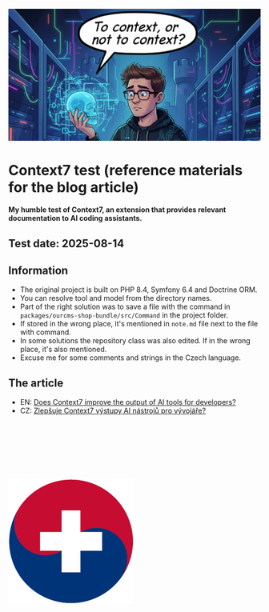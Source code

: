 ![](./to_context.jpg)

# Context7 test (reference materials for the blog article)

**My humble test of Context7, an extension that provides relevant documentation to AI coding assistants.**

## Test date: 2025-08-14

## Information
- The original project is built on PHP 8.4, Symfony 6.4 and Doctrine ORM.
- You can resolve tool and model from the directory names.
- Part of the right solution was to save a file with the command in `packages/ourcms-shop-bundle/src/Command` in the project folder.
- If stored in the wrong place, it's mentioned in `note.md` file next to the file with command.
- In some solutions the repository class was also edited. If in the wrong place, it's also mentioned.
- Excuse me for some comments and strings in the Czech language.

## The article
- EN: [Does Context7 improve the output of AI tools for developers?](https://blog.spevak.eu/context7-test)
- CZ: [Zlepšuje Context7 výstupy AI nástrojů pro vývojáře?](https://www.spevak.eu/article/context7-test)




<br><br>
---
<br>

![Logo](./logo.png)